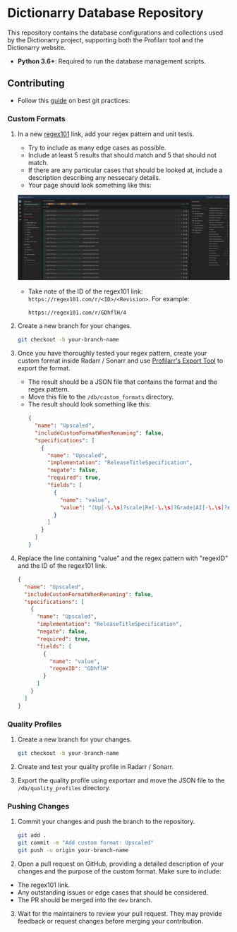 # Dictionarry Database Repository

This repository contains the database configurations and collections used by the Dictionarry project, supporting both the Profilarr tool and the Dictionarry website.
- **Python 3.6+**: Required to run the database management scripts.

## Contributing

- Follow this [guide](https://github.com/Dictionarry-Hub/docs/blob/main/Contributing/git.md) on best git practices: 

### Custom Formats
1. In a new [regex101](https://regex101.com/) link, add your regex pattern and unit tests.
   - Try to include as many edge cases as possible.
   - Include at least 5 results that should match and 5 that should not match.
    - If there are any particular cases that should be looked at, include a description describing any nessecary details. 
   - Your page should look something like this:

    ![Regex101 Example](https://github.com/Dictionarry-Hub/docs/blob/main/Contributing/Regex101%20Example.png)

   - Take note of the ID of the regex101 link: `https://regex101.com/r/<ID>/<Revision>`. For example:
     ```
     https://regex101.com/r/GDhflH/4
     ```

2. Create a new branch for your changes.
   ```bash
   git checkout -b your-branch-name
   ```

3. Once you have thoroughly tested your regex pattern, create your custom format inside Radarr / Sonarr and use [Profilarr's Export Tool](https://github.com/Dictionarry-Hub/profilarr?tab=readme-ov-file#exporting) to export the format.
   - The result should be a JSON file that contains the format and the regex pattern.
   - Move this file to the `/db/custom_formats` directory.
   - The result should look something like this:
     ```json
     {
       "name": "Upscaled",
       "includeCustomFormatWhenRenaming": false,
       "specifications": [
         {
           "name": "Upscaled",
           "implementation": "ReleaseTitleSpecification",
           "negate": false,
           "required": true,
           "fields": [
             {
               "name": "value",
               "value": "(Up[-\.\s]?scale|Re[-\.\s]?Grade|AI[-\.\s]?enhanced)"
             }
           ]
         }
       ]
     }
     ```

4. Replace the line containing "value" and the regex pattern with "regexID" and the ID of the regex101 link.
   ```json
   {
     "name": "Upscaled",
     "includeCustomFormatWhenRenaming": false,
     "specifications": [
       {
         "name": "Upscaled",
         "implementation": "ReleaseTitleSpecification",
         "negate": false,
         "required": true,
         "fields": [
           {
             "name": "value",
             "regexID": "GDhflH"
           }
         ]
       }
     ]
   }
   ```

### Quality Profiles 
1. Create a new branch for your changes.
   ```bash
   git checkout -b your-branch-name
   ```
2. Create and test your quality profile in Radarr / Sonarr.

3. Export the quality profile using exportarr and move the JSON file to the `/db/quality_profiles` directory.

### Pushing Changes

1. Commit your changes and push the branch to the repository.
   ```bash
   git add .
   git commit -m "Add custom format: Upscaled"
   git push -u origin your-branch-name
   ```

2. Open a pull request on GitHub, providing a detailed description of your changes and the purpose of the custom format. Make sure to include:
  - The regex101 link.
  - Any outstanding issues or edge cases that should be considered.
  - The PR should be merged into the `dev` branch.

3. Wait for the maintainers to review your pull request. They may provide feedback or request changes before merging your contribution.
